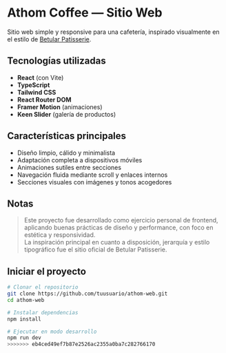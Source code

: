 # Athom Coffee — Sitio Web

Sitio web simple y responsive para una cafetería, inspirado visualmente en el estilo de [Betular Patisserie](https://www.betular.com).

## Tecnologías utilizadas

- **React** (con Vite)  
- **TypeScript**  
- **Tailwind CSS**  
- **React Router DOM**  
- **Framer Motion** (animaciones)  
- **Keen Slider** (galería de productos)

## Características principales

- Diseño limpio, cálido y minimalista
- Adaptación completa a dispositivos móviles
- Animaciones sutiles entre secciones
- Navegación fluida mediante scroll y enlaces internos
- Secciones visuales con imágenes y tonos acogedores

## Notas

> Este proyecto fue desarrollado como ejercicio personal de frontend, aplicando buenas prácticas de diseño y performance, con foco en estética y responsividad.  
> La inspiración principal en cuanto a disposición, jerarquía y estilo tipográfico fue el sitio oficial de Betular Patisserie.

##  Iniciar el proyecto

```bash
# Clonar el repositorio
git clone https://github.com/tuusuario/athom-web.git
cd athom-web

# Instalar dependencias
npm install

# Ejecutar en modo desarrollo
npm run dev
>>>>>>> eb4ced49ef7b87e2526ac2355a0ba7c282766170
